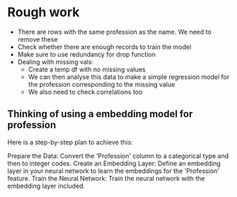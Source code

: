 # Rough work

- There are rows with the same profession as the name. We need to remove these
- Check whether there are enough records to train the model
- Make sure to use redundancy for drop function
- Dealing with missing vals:
  - Create a temp df with no missing values
  - We can then analyse this data to make a simple regression model for the profession corresponding to the missing value
  - We also need to check correlations too

## Thinking of using a embedding model for profession

Here is a step-by-step plan to achieve this:

Prepare the Data: Convert the 'Profession' column to a categorical type and then to integer codes.
Create an Embedding Layer: Define an embedding layer in your neural network to learn the embeddings for the 'Profession' feature.
Train the Neural Network: Train the neural network with the embedding layer included.

